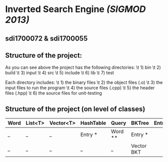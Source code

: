# **Inverted Search Engine** *(SIGMOD 2013)*
## **sdi1700072** & **sdi1700055**

## Structure of the project:
As you can see above the project has the following directories:
\t 1) bin
\t 2) build
\t 3) input
\t 4) src
\t 5) include
\t 6) lib
\t 7) test

Each directory includes:
\t 1) the binary files
\t 2) the object files (.o)
\t 3) the input files to run the program
\t 4) the source files (.cpp)
\t 5) the header files (.hpp)
\t 6) the source files for unit-testing

## Structure of the project (on level of classes)

   Word   |List\<T\> |Vector\<T\>| HashTable |   Query  |   BKTree  | EntryList |  Index
--------- | -------- | --------- | --------- | -------- | --------- | --------- | --------
    _	  |     _    |     _     |  Entry *  |  Word ** |   Entry * |
    _     |     _    |     _     |     _     |     _    |Vector BKT |            | ----
